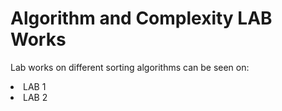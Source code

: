 <h1>Algorithm and  Complexity LAB Works</h1>
<p>Lab works on different sorting algorithms can be seen on:</p>
<li>LAB 1</li>
<li>LAB 2</li>
